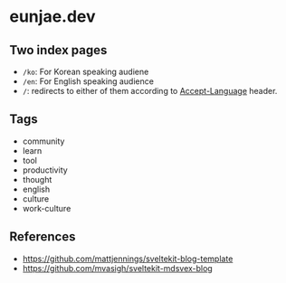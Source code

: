# eunjae.dev

## Two index pages

- `/ko`: For Korean speaking audiene
- `/en`: For English speaking audience
- `/`: redirects to either of them according to [Accept-Language](https://developer.mozilla.org/en-US/docs/Web/HTTP/Headers/Accept-Language) header.

## Tags

- community
- learn
- tool
- productivity
- thought
- english
- culture
- work-culture

## References

- https://github.com/mattjennings/sveltekit-blog-template
- https://github.com/mvasigh/sveltekit-mdsvex-blog
